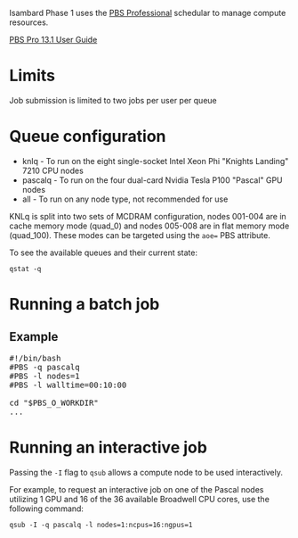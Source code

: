 Isambard Phase 1 uses the [PBS Professional](https://pbsworks.com/pdfs/PBSUserGuide13.0.pdf) schedular to manage compute resources.

[PBS Pro 13.1 User Guide](http://www.pbsworks.com/pdfs/PBSProUserGuide13.1.pdf)

# Limits

Job submission is limited to two jobs per user per queue

# Queue configuration

* knlq    - To run on the eight single-socket Intel Xeon Phi "Knights Landing" 7210 CPU nodes
* pascalq - To run on the four dual-card Nvidia Tesla P100 "Pascal" GPU nodes
* all     - To run on any node type, not recommended for use

KNLq is split into two sets of MCDRAM configuration, nodes 001-004 are in cache memory mode (quad_0) and nodes 005-008 are in flat memory mode (quad_100). These modes can be targeted using the `aoe=` PBS attribute.

To see the available queues and their current state:

    qstat -q

# Running a batch job

## Example
<pre>
#!/bin/bash
#PBS -q pascalq
#PBS -l nodes=1
#PBS -l walltime=00:10:00

cd "$PBS_O_WORKDIR"
...
</pre>

# Running an interactive job

Passing the `-I` flag to `qsub` allows a compute node to be used interactively.

For example, to request an interactive job on one of the Pascal nodes utilizing 1 GPU and 16 of the 36 available Broadwell CPU cores, use the following command:

    qsub -I -q pascalq -l nodes=1:ncpus=16:ngpus=1

